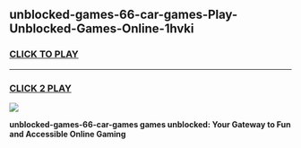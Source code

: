 
## unblocked-games-66-car-games-Play-Unblocked-Games-Online-1hvki
<h3>
<a href="https://premium76.site?title=unblocked-games-66-car-games&ref=24A">CLICK TO PLAY</a></h3>
<hr>

<h3>
<a href="https://premium76.site?title=unblocked-games-66-car-games&ref=24A">CLICK 2 PLAY</a>
  
</h3>

<a href="https://premium76.site?title=unblocked-games-66-car-games&ref=24A"><img src="https://clearcache.store/games.png"></a>


**unblocked-games-66-car-games games unblocked: Your Gateway to Fun and Accessible Online Gaming**
